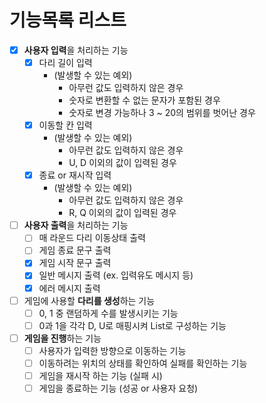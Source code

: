 # 기능목록 리스트

- [X] **사용자 입력**을 처리하는 기능
  - [X] 다리 길이 입력
    - (발생할 수 있는 예외)
      - 아무런 값도 입력하지 않은 경우
      - 숫자로 변환할 수 없는 문자가 포함된 경우
      - 숫자로 변경 가능하나 3 ~ 20의 범위를 벗어난 경우
  - [X] 이동할 칸 입력
    - (발생할 수 있는 예외)
      - 아무런 값도 입력하지 않은 경우
      - U, D 이외의 값이 입력된 경우
  - [X] 종료 or 재시작 입력
    - (발생할 수 있는 예외)
      - 아무런 값도 입력하지 않은 경우
      - R, Q 이외의 값이 입력된 경우

- [ ] **사용자 출력**을 처리하는 기능
  - [ ] 매 라운드 다리 이동상태 출력
  - [ ] 게임 종료 문구 출력
  - [X] 게임 시작 문구 출력
  - [X] 일반 메시지 출력 (ex. 입력유도 메시지 등)
  - [X] 에러 메시지 출력

- [ ] 게임에 사용할 **다리를 생성**하는 기능
  - [ ] 0, 1 중 랜덤하게 수를 발생시키는 기능
  - [ ] 0과 1을 각각 D, U로 매핑시켜 List로 구성하는 기능

- [ ] **게임을 진행**하는 기능
  - [ ] 사용자가 입력한 방향으로 이동하는 기능
  - [ ] 이동하려는 위치의 상태를 확인하여 실패를 확인하는 기능
  - [ ] 게임을 재시작 하는 기능 (실패 시)
  - [ ] 게임을 종료하는 기능 (성공 or 사용자 요청)